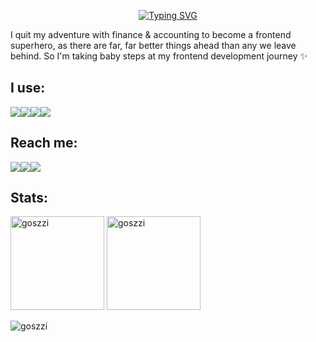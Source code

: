 <p align="center"

[![Typing SVG](https://readme-typing-svg.demolab.com?font=courier+new&size=30&duration=3000&pause=10&color=FF0FA2&width=435&lines=Hello!+I'm+Gosia++%F0%9F%91%8B)](https://git.io/typing-svg) </p>

I quit my adventure with finance & accounting to become a frontend superhero, as there are far, 
far better things ahead than any we leave behind. So I'm taking baby steps at my frontend development journey ✨
    
  ## I use: 
<img src="https://img.shields.io/badge/JavaScript-323330?style=for-the-badge&logo=javascript&logoColor=F7DF1E"/><img src="https://img.shields.io/badge/-HTML5-E34F26?style=for-the-badge&logo=html5&logoColor=white"/><img src="https://img.shields.io/badge/GitHub-000000?style=for-the-badge&logo=github&logoColor=white"/><img src="https://img.shields.io/badge/-CSS3-1572B6?style=for-the-badge&logo=css3"/>


## Reach me: 
 <a href="https://www.linkedin.com/in/malgorzata-mikla/"><img src="https://img.shields.io/badge/linkedin-%230077B5.svg?&style=for-the-badge&logo=linkedin&logoColor=white" /></a><a href="mailto:malgorzata.mikla@gmail.com"><img src="https://img.shields.io/badge/Gmail-D14836?style=for-the-badge&logo=gmail&logoColor=white" /></a><a href="https://dribbble.com/goszzi/"><img src="https://img.shields.io/badge/Dribbble-EA4C89?style=for-the-badge&logo=dribbble&logoColor=white" />
</a>

## Stats:

<span>
<img  height="150px" src="https://github-readme-stats.vercel.app/api/top-langs?username=goszzi&show_icons=true&locale=en&layout=compact&theme=transparent" alt="goszzi" /> 
</span>
<span>
<img height="150px" src="https://github-readme-stats.vercel.app/api?username=goszzi&show_icons=true&locale=en&theme=transparent" alt="goszzi" />
</span>

<p align="left"> <img src="https://komarev.com/ghpvc/?username=goszzi&label=Profile%20views&color=0e75b6&style=flat" alt="goszzi" /> </p>
 </p>
